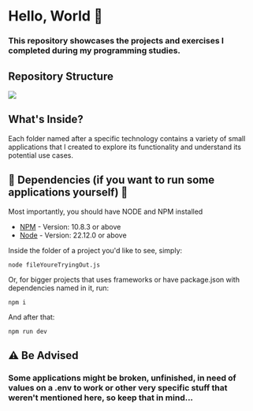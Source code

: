 # Hello, World 👋

### This repository showcases the projects and exercises I completed during my programming studies.

## Repository Structure

[![](https://mermaid.ink/img/pako:eNptkc9KAzEQxl8l5OBBmhfIQZAKirRVuvWi8TBNptvQTabkj7iUvrubWF0oe5v5ffNlwjcnrskgl1wIobwmv7OtVJ6xtEeHknkkYSAcCuqIDpLpDmK0ugLoKSfJDLQBla9PxAQJH-xAwJUZYwPqZMmzxbr0H7efTIg7NqccIsaCLmXFjxk8bCHAtfDicWtT-ey18mbQ9QX-eyt-2iwXN_OmKcportJrsNHBhPA8Nb2Zgiv8TgXX5RcSU_GPZI2g0_0XeA2G-Iw7DA6sGcI-FaviNWPF5VDWjLny52EOcqKm95rLFDLOeKDc7v-afDRjwFzuoIsDPYJ_Jxp7NDZRWP6etl74_AM4CKId?type=png)](https://mermaid.live/edit#pako:eNptkc9KAzEQxl8l5OBBmhfIQZAKirRVuvWi8TBNptvQTabkj7iUvrubWF0oe5v5ffNlwjcnrskgl1wIobwmv7OtVJ6xtEeHknkkYSAcCuqIDpLpDmK0ugLoKSfJDLQBla9PxAQJH-xAwJUZYwPqZMmzxbr0H7efTIg7NqccIsaCLmXFjxk8bCHAtfDicWtT-ey18mbQ9QX-eyt-2iwXN_OmKcportJrsNHBhPA8Nb2Zgiv8TgXX5RcSU_GPZI2g0_0XeA2G-Iw7DA6sGcI-FaviNWPF5VDWjLny52EOcqKm95rLFDLOeKDc7v-afDRjwFzuoIsDPYJ_Jxp7NDZRWP6etl74_AM4CKId)

## What's Inside?

Each folder named after a specific technology contains a variety of small applications that I created to explore its functionality and understand its potential use cases.

## 📌 Dependencies (if you want to run some applications yourself) 📌

Most importantly, you should have NODE and NPM installed 

* [NPM](https://docs.npmjs.com/downloading-and-installing-node-js-and-npm) - Version: 10.8.3 or above
* [Node](https://nodejs.org/pt/download) - Version: 22.12.0 or above

Inside the folder of a project you'd like to see, simply:

```
node fileYoureTryingOut.js
```

Or, for bigger projects that uses frameworks or have package.json with dependencies named in it, run:

```
npm i
```
And after that:

```
npm run dev
```

## ⚠️ Be Advised

### Some applications might be broken, unfinished, in need of values on a .env to work or other very specific stuff that weren't mentioned here, so keep that in mind...
